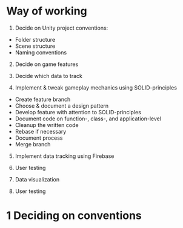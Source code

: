 # Way of working

1. Decide on Unity project conventions:
- Folder structure
- Scene structure
- Naming conventions

2. Decide on game features

3. Decide which data to track

4. Implement & tweak gameplay mechanics using SOLID-principles
- Create feature branch
- Choose & document a design pattern
- Develop feature with attention to SOLID-principles
- Document code on function-, class-, and application-level
- Cleanup the written code
- Rebase if necessary
- Document process
- Merge branch

5. Implement data tracking using Firebase

6. User testing

7. Data visualization

8. User testing

# 1 Deciding on conventions
